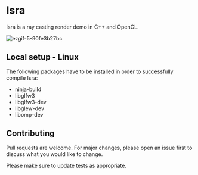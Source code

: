 # Isra

Isra is a ray casting render demo in C++ and OpenGL.

![ezgif-5-90fe3b27bc](https://user-images.githubusercontent.com/8702339/230738249-832a193b-a078-4c37-9114-28351655d329.gif)

## Local setup - Linux

The following packages have to be installed in order to successfully compile Isra:

- ninja-build
- libglfw3
- libglfw3-dev
- libglew-dev
- libomp-dev

## Contributing

Pull requests are welcome. For major changes, please open an issue first
to discuss what you would like to change.

Please make sure to update tests as appropriate.
